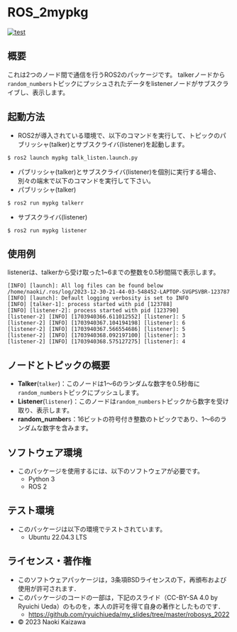 # ROS_2mypkg
[![test](https://github.com/naoki0115-cyber/mypkg/actions/workflows/test.yml/badge.svg)](https://github.com/naoki0115-cyber/mypkg/actions/workflows/test.yml)
## 概要
これは2つのノード間で通信を行うROS2のパッケージです。
talkerノードから``random_numbers``トピックにプッシュされたデータをlistenerノードがサブスクライブし、表示します。
## 起動方法
* ROS2が導入されている環境で、以下のコマンドを実行して、トピックのパブリッシャ(talker)とサブスクライバ(listener)を起動します。
```
$ ros2 launch mypkg talk_listen.launch.py
```
* パブリッシャ(talker)とサブスクライバ(listener)を個別に実行する場合、別々の端末で以下のコマンドを実行して下さい。
* パブリッシャ(talker)
```
$ ros2 run mypkg talkerr
```
* サブスクライバ(listener)
```
$ ros2 run mypkg listener
```
## 使用例
listenerは、talkerから受け取った1~6までの整数を0.5秒間隔で表示します。
```
[INFO] [launch]: All log files can be found below /home/naoki/.ros/log/2023-12-30-21-44-03-548452-LAPTOP-SVGPSVBR-123787
[INFO] [launch]: Default logging verbosity is set to INFO
[INFO] [talker-1]: process started with pid [123788]
[INFO] [listener-2]: process started with pid [123790]
[listener-2] [INFO] [1703940366.611012552] [listener]: 5
[listener-2] [INFO] [1703940367.104194198] [listener]: 6
[listener-2] [INFO] [1703940367.566554686] [listener]: 5
[listener-2] [INFO] [1703940368.092197100] [listener]: 3
[listener-2] [INFO] [1703940368.575127275] [listener]: 4
```
## ノードとトピックの概要
* **Talker**(``talker``)：このノードは1～6のランダムな数字を0.5秒毎に``random_numbers``トピックにプッシュします。
* **Listener**(``listener``)：このノードは``random_numbers``トピックから数字を受け取り、表示します。
* **random_number**s：16ビットの符号付き整数のトピックであり、1～6のランダムな数字を含みます。
## ソフトウェア環境
* このパッケージを使用するには、以下のソフトウェアが必要です。
	* Python 3
	* ROS 2
## テスト環境
* このパッケージは以下の環境でテストされています。
	* Ubuntu 22.04.3 LTS
## ライセンス・著作権
* このソフトウェアパッケージは，3条項BSDライセンスの下，再頒布および使用が許可されます．
* このパッケージのコードの一部は，下記のスライド（CC-BY-SA 4.0 by Ryuichi Ueda）のものを，本人の許可を得て自身の著作としたものです．
	* https://github.com/ryuichiueda/my_slides/tree/master/robosys_2022
* © 2023 Naoki Kaizawa
